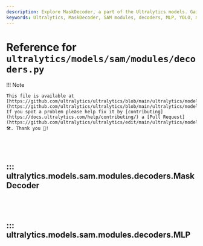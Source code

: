 ```yaml
---
description: Explore MaskDecoder, a part of the Ultralytics models. Gain insights on how to utilize it effectively in the SAM modules decoders MLP.
keywords: Ultralytics, MaskDecoder, SAM modules, decoders, MLP, YOLO, machine learning, image recognition
---
```


# Reference for `ultralytics/models/sam/modules/decoders.py`

!!! Note

    This file is available at [https://github.com/ultralytics/ultralytics/blob/main/ultralytics/models/sam/modules/decoders.py](https://github.com/ultralytics/ultralytics/blob/main/ultralytics/models/sam/modules/decoders.py). If you spot a problem please help fix it by [contributing](https://docs.ultralytics.com/help/contributing/) a [Pull Request](https://github.com/ultralytics/ultralytics/edit/main/ultralytics/models/sam/modules/decoders.py) 🛠️. Thank you 🙏!

<br><br>

## ::: ultralytics.models.sam.modules.decoders.MaskDecoder

<br><br>

## ::: ultralytics.models.sam.modules.decoders.MLP

<br><br>
